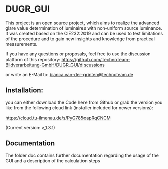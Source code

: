# DUGR_GUI
This project is an open source project, which aims to realize the advanced glare value determination of luminaires with non-uniform source luminance.
It was created based on the CIE232:2019 and can be used to test limitations of the procedure and to gain new insights and knowledge from practical measurements.

If you have any questions or proposals, feel free to use the discussion platform of this repository:
https://github.com/TechnoTeam-Bildverarbeitung-GmbH/DUGR_GUI/discussions

or write an E-Mail to:
bianca.van-der-grinten@technoteam.de

## Installation:
you can either download the Code here from Github or grab the version you like from the following cloud link (installer included for newer versions):

https://cloud.tu-ilmenau.de/s/PyG785oapRqCNCM

(Current version: v_1.3.1)

## Documentation
The folder doc contains further documentation regarding the usage of the GUI and a description of the calculation steps
